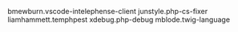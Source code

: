 bmewburn.vscode-intelephense-client
junstyle.php-cs-fixer
liamhammett.temphpest
xdebug.php-debug
mblode.twig-language
